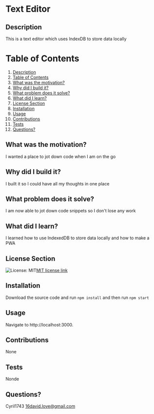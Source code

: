 # Text Editor
  ## Description
  This is a text editor which uses IndexDB to store data locally
  # Table of Contents
  1. [Description](#description)
  2. [Table of Contents](#table-of-contents)
  3. [What was the motivation?](#what-was-the-motivation)
  4. [Why did I build it?](#why-did-i-build-it)
  5. [What problem does it solve?](#what-problem-does-it-solve)
  6. [What did I learn?](#what-did-i-learn)
  7. [License Section](#license-section)
  8. [Installation](#installation)
  9. [Usage](#usage)
  10. [Contributions](#contributions)
  11. [Tests](#tests)
  12. [Questions?](#questions)
  ## What was the motivation?
  I wanted a place to jot down code when I am on the go
  ## Why did I build it?
  I built it so I could have all my thoughts in one place
  ## What problem does it solve?
  I am now able to jot down code snippets so I don't lose any work
  ## What did I learn?
  I learned how to use IndexedDB to store data locally and how to make a PWA
  ## License Section
  ![License: MIT](https://img.shields.io/badge/License-MIT-yellow.svg)[MIT license link](https://opensource.org/licenses/MIT)
  ## Installation
  Download the source code and run `npm install` and then run `npm start`
  ## Usage
  Navigate to http://localhost:3000.
  ## Contributions
  None
  ## Tests
  Nonde
  ## Questions?
  Cyril1743
  16david.love@gmail.com
